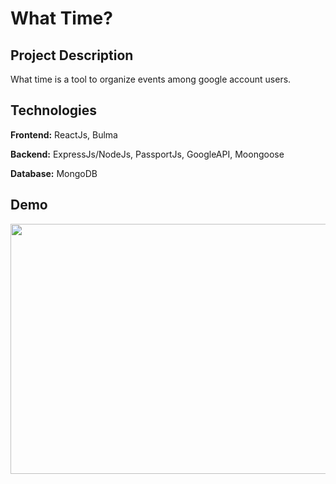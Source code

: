 # What Time?
## Project Description

What time is a tool to organize events among google account users.

## Technologies
**Frontend:** ReactJs, Bulma

**Backend:** ExpressJs/NodeJs, PassportJs, GoogleAPI, Moongoose

**Database:** MongoDB
## Demo
<img src="screen-recorder-fri-may-14-2021-17-33-30.gif" width="600" height="400"/>

